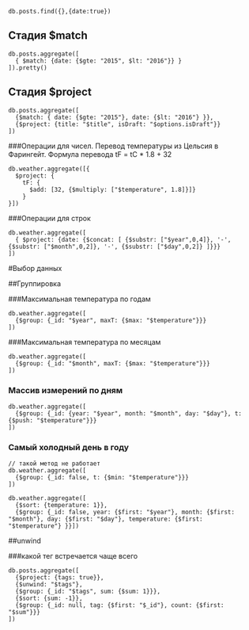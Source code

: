 
```
db.posts.find({},{date:true})
```

## Стадия $match

```
db.posts.aggregate([ 
  { $match: {date: {$gte: "2015", $lt: "2016"}} } 
]).pretty()
```

## Стадия $project

```
db.posts.aggregate([ 
  {$match: { date: {$gte: "2015"}, date: {$lt: "2016"} }},
  {$project: {title: "$title", isDraft: "$options.isDraft"}} 
])
```

###Операции для чисел.
Перевод температуры из Цельсия в Фарингейт.
Формула перевода tF = tC * 1.8 + 32

```
db.weather.aggregate([{
  $project: {
    tF: {
      $add: [32, {$multiply: ["$temperature", 1.8]}]}
    }
}])
```

###Операции для строк
```
db.weather.aggregate([
  { $project: {date: {$concat: [ {$substr: ["$year",0,4]}, '-', {$substr: ["$month",0,2]}, '-', {$substr: ["$day",0,2]} ]}}}
])
```

#Выбор данных

##Группировка

###Максимальная температура по годам
```
db.weather.aggregate([
  {$group: {_id: "$year", maxT: {$max: "$temperature"}}}
])	
```

###Максимальная температура по месяцам
```
db.weather.aggregate([
  {$group: {_id: "$month", maxT: {$max: "$temperature"}}}
])	
```

### Массив измерений по дням

```
db.weather.aggregate([
  {$group: {_id: {year: "$year", month: "$month", day: "$day"}, t: {$push: "$temperature"}}}
])
```

### Самый холодный день в году
```
// такой метод не работает
db.weather.aggregate([
  {$group: {_id: false, t: {$min: "$temperature"}}}
])	

db.weather.aggregate([
  {$sort: {temperature: 1}},
  {$group: {_id: false, year: {$first: "$year"}, month: {$first: "$month"}, day: {$first: "$day"}, temperature: {$first: "$temperature"} }}])
```

##unwind

###какой тег встречается чаще всего

```
db.posts.aggregate([
  {$project: {tags: true}}, 
  {$unwind: "$tags"}, 
  {$group: {_id: "$tags", sum: {$sum: 1}}}, 
  {$sort: {sum: -1}}, 
  {$group: {_id: null, tag: {$first: "$_id"}, count: {$first: "$sum"}}}
])
```
